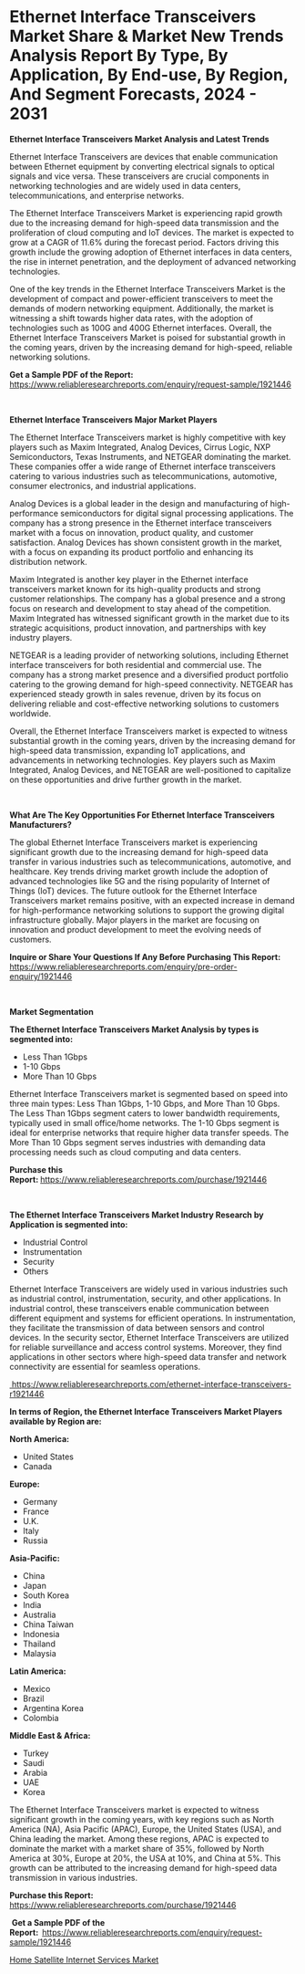 <p><h1>Ethernet Interface Transceivers Market Share & Market New Trends Analysis Report By Type, By Application, By End-use, By Region, And Segment Forecasts, 2024 - 2031</h1></p><p><strong>Ethernet Interface Transceivers Market Analysis and Latest Trends</strong></p>
<p><p>Ethernet Interface Transceivers are devices that enable communication between Ethernet equipment by converting electrical signals to optical signals and vice versa. These transceivers are crucial components in networking technologies and are widely used in data centers, telecommunications, and enterprise networks.</p><p>The Ethernet Interface Transceivers Market is experiencing rapid growth due to the increasing demand for high-speed data transmission and the proliferation of cloud computing and IoT devices. The market is expected to grow at a CAGR of 11.6% during the forecast period. Factors driving this growth include the growing adoption of Ethernet interfaces in data centers, the rise in internet penetration, and the deployment of advanced networking technologies.</p><p>One of the key trends in the Ethernet Interface Transceivers Market is the development of compact and power-efficient transceivers to meet the demands of modern networking equipment. Additionally, the market is witnessing a shift towards higher data rates, with the adoption of technologies such as 100G and 400G Ethernet interfaces. Overall, the Ethernet Interface Transceivers Market is poised for substantial growth in the coming years, driven by the increasing demand for high-speed, reliable networking solutions.</p></p>
<p><strong>Get a Sample PDF of the Report:&nbsp;</strong> <a href="https://www.reliableresearchreports.com/enquiry/request-sample/1921446">https://www.reliableresearchreports.com/enquiry/request-sample/1921446</a></p>
<p>&nbsp;</p>
<p><strong>Ethernet Interface Transceivers Major Market Players</strong></p>
<p><p>The Ethernet Interface Transceivers market is highly competitive with key players such as Maxim Integrated, Analog Devices, Cirrus Logic, NXP Semiconductors, Texas Instruments, and NETGEAR dominating the market. These companies offer a wide range of Ethernet interface transceivers catering to various industries such as telecommunications, automotive, consumer electronics, and industrial applications.</p><p>Analog Devices is a global leader in the design and manufacturing of high-performance semiconductors for digital signal processing applications. The company has a strong presence in the Ethernet interface transceivers market with a focus on innovation, product quality, and customer satisfaction. Analog Devices has shown consistent growth in the market, with a focus on expanding its product portfolio and enhancing its distribution network.</p><p>Maxim Integrated is another key player in the Ethernet interface transceivers market known for its high-quality products and strong customer relationships. The company has a global presence and a strong focus on research and development to stay ahead of the competition. Maxim Integrated has witnessed significant growth in the market due to its strategic acquisitions, product innovation, and partnerships with key industry players.</p><p>NETGEAR is a leading provider of networking solutions, including Ethernet interface transceivers for both residential and commercial use. The company has a strong market presence and a diversified product portfolio catering to the growing demand for high-speed connectivity. NETGEAR has experienced steady growth in sales revenue, driven by its focus on delivering reliable and cost-effective networking solutions to customers worldwide.</p><p>Overall, the Ethernet Interface Transceivers market is expected to witness substantial growth in the coming years, driven by the increasing demand for high-speed data transmission, expanding IoT applications, and advancements in networking technologies. Key players such as Maxim Integrated, Analog Devices, and NETGEAR are well-positioned to capitalize on these opportunities and drive further growth in the market.</p></p>
<p>&nbsp;</p>
<p><strong>What Are The Key Opportunities For Ethernet Interface Transceivers Manufacturers?</strong></p>
<p><p>The global Ethernet Interface Transceivers market is experiencing significant growth due to the increasing demand for high-speed data transfer in various industries such as telecommunications, automotive, and healthcare. Key trends driving market growth include the adoption of advanced technologies like 5G and the rising popularity of Internet of Things (IoT) devices. The future outlook for the Ethernet Interface Transceivers market remains positive, with an expected increase in demand for high-performance networking solutions to support the growing digital infrastructure globally. Major players in the market are focusing on innovation and product development to meet the evolving needs of customers.</p></p>
<p><strong>Inquire or Share Your Questions If Any Before Purchasing This Report:</strong> <a href="https://www.reliableresearchreports.com/enquiry/pre-order-enquiry/1921446">https://www.reliableresearchreports.com/enquiry/pre-order-enquiry/1921446</a></p>
<p>&nbsp;</p>
<p><strong>Market Segmentation</strong></p>
<p><strong>The Ethernet Interface Transceivers Market Analysis by types is segmented into:</strong></p>
<p><ul><li>Less Than 1Gbps</li><li>1-10 Gbps</li><li>More Than 10 Gbps</li></ul></p>
<p><p>Ethernet Interface Transceivers market is segmented based on speed into three main types: Less Than 1Gbps, 1-10 Gbps, and More Than 10 Gbps. The Less Than 1Gbps segment caters to lower bandwidth requirements, typically used in small office/home networks. The 1-10 Gbps segment is ideal for enterprise networks that require higher data transfer speeds. The More Than 10 Gbps segment serves industries with demanding data processing needs such as cloud computing and data centers.</p></p>
<p><strong>Purchase this Report:&nbsp;</strong><a href="https://www.reliableresearchreports.com/purchase/1921446">https://www.reliableresearchreports.com/purchase/1921446</a></p>
<p>&nbsp;</p>
<p><strong>The Ethernet Interface Transceivers Market Industry Research by Application is segmented into:</strong></p>
<p><ul><li>Industrial Control</li><li>Instrumentation</li><li>Security</li><li>Others</li></ul></p>
<p><p>Ethernet Interface Transceivers are widely used in various industries such as industrial control, instrumentation, security, and other applications. In industrial control, these transceivers enable communication between different equipment and systems for efficient operations. In instrumentation, they facilitate the transmission of data between sensors and control devices. In the security sector, Ethernet Interface Transceivers are utilized for reliable surveillance and access control systems. Moreover, they find applications in other sectors where high-speed data transfer and network connectivity are essential for seamless operations.</p></p>
<p><a href="https://www.reliableresearchreports.com/ethernet-interface-transceivers-r1921446">&nbsp;https://www.reliableresearchreports.com/ethernet-interface-transceivers-r1921446</a></p>
<p><strong>In terms of Region, the Ethernet Interface Transceivers Market Players available by Region are:</strong></p>
<p>
    <p> <strong> North America: </strong>
        <ul>
            <li>United States</li>
            <li>Canada</li>
        </ul>
        </p> 
    <p> <strong> Europe: </strong>
        <ul>
            <li>Germany</li>
            <li>France</li>
            <li>U.K.</li>
            <li>Italy</li>
            <li>Russia</li>
        </ul>
        </p> 
    <p> <strong> Asia-Pacific: </strong>
        <ul>
            <li>China</li>
            <li>Japan</li>
            <li>South Korea</li>
            <li>India</li>
            <li>Australia</li>
            <li>China Taiwan</li>
            <li>Indonesia</li>
            <li>Thailand</li>
            <li>Malaysia</li>
        </ul>
        </p> 
    <p> <strong> Latin America: </strong>
        <ul>
            <li>Mexico</li>
            <li>Brazil</li>
            <li>Argentina Korea</li>
            <li>Colombia</li>
        </ul>
        </p> 
    <p> <strong> Middle East & Africa: </strong>
        <ul>
            <li>Turkey</li>
            <li>Saudi</li>
            <li>Arabia</li>
            <li>UAE</li>
            <li>Korea</li>
        </ul>
    </p>
    </p>
<p><p>The Ethernet Interface Transceivers market is expected to witness significant growth in the coming years, with key regions such as North America (NA), Asia Pacific (APAC), Europe, the United States (USA), and China leading the market. Among these regions, APAC is expected to dominate the market with a market share of 35%, followed by North America at 30%, Europe at 20%, the USA at 10%, and China at 5%. This growth can be attributed to the increasing demand for high-speed data transmission in various industries.</p></p>
<p><strong>Purchase this Report: </strong><a href="https://www.reliableresearchreports.com/purchase/1921446">https://www.reliableresearchreports.com/purchase/1921446</a></p>
<p>&nbsp;<strong>Get a Sample PDF of the Report:&nbsp;&nbsp;</strong><a href="https://www.reliableresearchreports.com/enquiry/request-sample/1921446">https://www.reliableresearchreports.com/enquiry/request-sample/1921446</a></p>
<p><strong></strong></p>
<p><p><a href="https://github.com/RickHolmes3/Market-Research-Report-List-4/blob/main/home-satellite-internet-services-market.md">Home Satellite Internet Services Market</a></p></p>